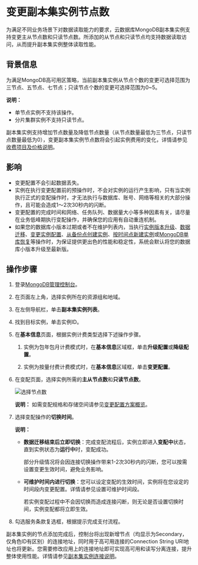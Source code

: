 # 变更副本集实例节点数

为满足不同业务场景下对数据读取能力的要求，云数据库MongoDB副本集实例支持变更主从节点数和只读节点数。所添加的从节点和只读节点均支持数据读取访问，从而提升副本集实例整体读取性能。

## 背景信息

为满足MongoDB高可用区策略，当前副本集实例从节点个数的变更可选择范围为三节点、五节点、七节点；只读节点个数的变更可选择范围为0~5。

**说明：**

-   单节点实例不支持该操作。
-   分片集群实例不支持只读节点。

副本集实例支持增加节点数量及降低节点数量（从节点数量最低为三节点，只读节点数量最低为0），变更副本集实例节点数将会引起实例费用的变化，详情请参见[收费项目及价格说明](/cn.zh-CN/产品定价/收费项目及价格说明.md)。

## 影响

-   变更配置不会引起数据丢失。
-   实例在执行变更配置前的预操作时，不会对实例的运行产生影响，只有当实例执行正式的变配操作时，才无法执行与数据库、账号、网络等相关的大部分操作，且可能会造成1～2次30秒内的闪断。
-   变更配置的完成时间和网络、任务队列、数据量大小等多种因素有关，请尽量在业务低峰期执行变配操作，并确保您的应用有自动重连机制。
-   如果您的数据库小版本过期或者不在维护列表内，当执行[实例版本升级](/cn.zh-CN/用户指南/实例管理/数据库升级/升级数据库版本.md)、[数据迁移](/cn.zh-CN/用户指南/数据迁移和同步/MongoDB数据迁移和同步方案概览.md)、[变更实例配置](/cn.zh-CN/用户指南/实例管理/变更实例配置/变更配置方案概览.md)、[从备份点创建实例](/cn.zh-CN/用户指南/数据恢复/从备份点创建实例.md)、[按时间点新建实例](/cn.zh-CN/用户指南/数据恢复/按时间点新建实例.md)或[MongoDB单库恢复](/cn.zh-CN/用户指南/数据恢复/MongoDB单库恢复.md)等操作时，为保证提供更出色的性能和稳定性，系统会默认将您的数据库小版本升级至最新版。

## 操作步骤

1.  登录[MongoDB管理控制台](https://mongodb.console.aliyun.com/)。

2.  在页面左上角，选择实例所在的资源组和地域。

3.  在左侧导航栏，单击**副本集实例列表**。

4.  找到目标实例，单击实例ID。

5.  在**基本信息**页面，根据实例计费类型选择下述操作步骤。

    1.  实例为包年包月计费模式时，在**基本信息**区域框，单击**升级配置**或**降级配置**。

    2.  实例为按量付费计费模式时，在**基本信息**区域框，单击**变更配置**。

6.  在变配页面，选择实例所需的**主从节点数**和**只读节点数**。

    ![选择节点数](https://static-aliyun-doc.oss-accelerate.aliyuncs.com/assets/img/zh-CN/4346819951/p94815.png)

    **说明：** 如需变配规格和存储空间请参见[变更配置方案概览](/cn.zh-CN/用户指南/实例管理/变更实例配置/变更配置方案概览.md)。

7.  选择变配操作的**切换时间**。

    **说明：**

    -   **数据迁移结束后立即切换**：完成变配流程后，实例立即进入**变配中**状态，直到实例状态为**运行中**时，变配成功。

        部分升级情况将会因连接切换操作带来1-2次30秒内的闪断，您可以按需设置变更生效时间，避免业务影响。

    -   **可维护时间内进行切换**：您可以设定变配的生效时间，实例将在您设定的时间段内变更配置。详情请参见设置可维护时间段。

        若实例变配过程中不会因切换而造成连接闪断，则无论是否设置切换时间，实例变配都将立即生效。

8.  勾选服务条款复选框，根据提示完成支付流程。


副本集实例的节点添加完成后，控制台将出现新增节点（均显示为Secondary，仅角色ID有区别）的连接地址，同时用于高可用连接的Connection String URI地址也将更新。您需要修改应用上的连接地址即可实现高可用和读写分离连接，提升整体使用性能。详情请参见[副本集实例连接说明]()。


